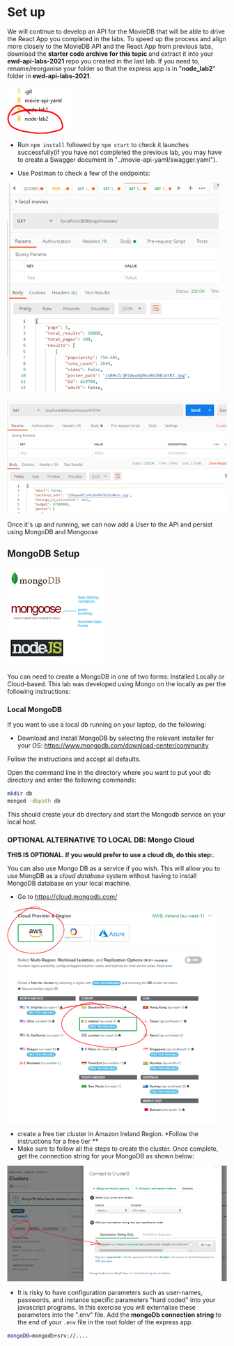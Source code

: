 # Set up

We will continue to develop an API for the MovieDB that will be able to drive the React App you completed in the labs. 
To speed up the process and align more closely to the MovieDB API and the React App from previous labs, download the **starter code archive for this topic** and extract it into your **ewd-api-labs-2021** repo you created in the last lab. If you need to, rename/reorganise your folder so that the express app is in "**node_lab2**" folder in **ewd-api-labs-2021**. 

![**ewd-api-labs-2021** folders](./img/dir.png)

- Run ``npm install`` followed by ``npm start`` to check it launches successfully(if you have not completed the previous lab, you may have to create a Swagger document in "../movie-api-yaml/swagger.yaml").

- Use Postman to check a few of the endpoints:

![Get Movies](./img/movies1.png)

![Get a Movies](./img/movies2.png)

Once it's up and running, we can now add a User to the API and persist using MongoDB and Mongoose

## MongoDB Setup

![Mongoose](./img/download.png)

You can need to create a MongoDB in one of two forms: Installed Locally or Cloud-based. This lab was developed using Mongo on the locally as per the following instructions: 

### Local MongoDB

If you want to use a local db running on your laptop, do the following:

+ Download and install MongoDB by selecting the relevant installer for your OS: https://www.mongodb.com/download-center/community

Follow the instructions and accept all defaults.

Open the  command line in the directory where you want to put your db directory and enter the following commands:

```bash
mkdir db
mongod -dbpath db
```

This should create your db directory and start the Mongodb service on your local host.



### **OPTIONAL ALTERNATIVE TO LOCAL DB:** Mongo Cloud

**THIS IS OPTIONAL. If you would prefer to use a cloud db, do this step:**. 

You can also use Mongo DB as a service if you wish.  This will allow you to use MongDB as a *cloud database* system without having to install MongoDB database on your local machine. 

- Go to  https://cloud.mongodb.com/

![MongoDB Cloud](./img/cloud.png)

- create a free tier cluster in Amazon Ireland Region. *Follow the instructions for a free tier **
- Make sure to follow all the steps to create the cluster. Once complete, get the connection string for your MongoDB as shown below:

![MongoDB Cloud](./img/connect.png)

- It is risky to have configuration parameters such as user-names, passwords, and instance specific parameters "hard coded" into your javascript programs. In this exercise you will externalise these parameters into the ".env" file. Add the **mongoDb connection string** to the end of your ``.env`` file in the root folder of the express app. 

```bash
mongoDB=mongodb+srv://....
```

